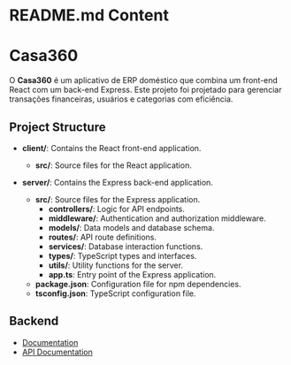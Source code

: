# README.md Content

# Casa360

O **Casa360** é um aplicativo de ERP doméstico que combina um front-end React com um back-end Express. Este projeto foi projetado para gerenciar transações financeiras, usuários e categorias com eficiência.

## Project Structure

- **client/**: Contains the React front-end application.
  - **src/**: Source files for the React application.

- **server/**: Contains the Express back-end application.
  - **src/**: Source files for the Express application.
    - **controllers/**: Logic for API endpoints.
    - **middleware/**: Authentication and authorization middleware.
    - **models/**: Data models and database schema.
    - **routes/**: API route definitions.
    - **services/**: Database interaction functions.
    - **types/**: TypeScript types and interfaces.
    - **utils/**: Utility functions for the server.
    - **app.ts**: Entry point of the Express application.
  - **package.json**: Configuration file for npm dependencies.
  - **tsconfig.json**: TypeScript configuration file.

## Backend

  - [Documentation](server/README.md)
  - [API Documentation](server/API.md)

